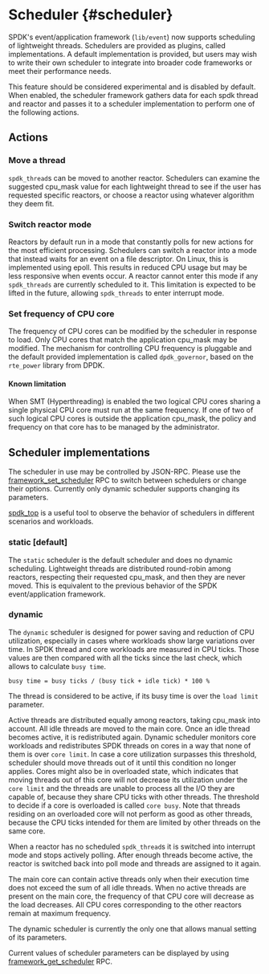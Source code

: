 # Scheduler {#scheduler}

SPDK's event/application framework (`lib/event`) now supports scheduling of
lightweight threads. Schedulers are provided as plugins, called
implementations. A default implementation is provided, but users may wish to
write their own scheduler to integrate into broader code frameworks or meet
their performance needs.

This feature should be considered experimental and is disabled by default. When
enabled, the scheduler framework gathers data for each spdk thread and reactor
and passes it to a scheduler implementation to perform one of the following
actions.

## Actions

### Move a thread

`spdk_thread`s can be moved to another reactor. Schedulers can examine the
suggested cpu_mask value for each lightweight thread to see if the user has
requested specific reactors, or choose a reactor using whatever algorithm they
deem fit.

### Switch reactor mode

Reactors by default run in a mode that constantly polls for new actions for the
most efficient processing. Schedulers can switch a reactor into a mode that
instead waits for an event on a file descriptor. On Linux, this is implemented
using epoll. This results in reduced CPU usage but may be less responsive when
events occur. A reactor cannot enter this mode if any `spdk_threads` are
currently scheduled to it. This limitation is expected to be lifted in the
future, allowing `spdk_threads` to enter interrupt mode.

### Set frequency of CPU core

The frequency of CPU cores can be modified by the scheduler in response to
load. Only CPU cores that match the application cpu_mask may be modified. The
mechanism for controlling CPU frequency is pluggable and the default provided
implementation is called `dpdk_governor`, based on the `rte_power` library from
DPDK.

#### Known limitation

When SMT (Hyperthreading) is enabled the two logical CPU cores sharing a single
physical CPU core must run at the same frequency. If one of two of such logical
CPU cores is outside the application cpu_mask, the policy and frequency on that
core has to be managed by the administrator.

## Scheduler implementations

The scheduler in use may be controlled by JSON-RPC. Please use the
[framework_set_scheduler](jsonrpc.html#rpc_framework_set_scheduler) RPC to
switch between schedulers or change their options. Currently only dynamic
scheduler supports changing its parameters.

[spdk_top](spdk_top.html#spdk_top) is a useful tool to observe the behavior of
schedulers in different scenarios and workloads.

### static [default]

The `static` scheduler is the default scheduler and does no dynamic scheduling.
Lightweight threads are distributed round-robin among reactors, respecting
their requested cpu_mask, and then they are never moved. This is equivalent to
the previous behavior of the SPDK event/application framework.

### dynamic

The `dynamic` scheduler is designed for power saving and reduction of CPU
utilization, especially in cases where workloads show large variations over
time. In SPDK thread and core workloads are measured in CPU ticks. Those
values are then compared with all the ticks since the last check, which allows
to calculate `busy time`.

`busy time = busy ticks / (busy tick + idle tick) * 100 %`

The thread is considered to be active, if its busy time is over the `load limit`
parameter.

Active threads are distributed equally among reactors, taking cpu_mask into
account. All idle threads are moved to the main core. Once an idle thread becomes
active, it is redistributed again. Dynamic scheduler monitors core workloads and
redistributes SPDK threads on cores in a way that none of them is over `core limit`.
In case a core utilization surpasses this threshold, scheduler should move threads
out of it until this condition no longer applies. Cores might also be in overloaded
state, which indicates that moving threads out of this core will not decrease its
utilization under the `core limit` and the threads are unable to process all the I/O
they are capable of, because they share CPU ticks with other threads. The threshold
to decide if a core is overloaded is called `core busy`. Note that threads residing
on an overloaded core will not perform as good as other threads, because the CPU ticks
intended for them are limited by other threads on the same core.

When a reactor has no scheduled `spdk_thread`s it is switched into interrupt
mode and stops actively polling. After enough threads become active, the
reactor is switched back into poll mode and threads are assigned to it again.

The main core can contain active threads only when their execution time does
not exceed the sum of all idle threads. When no active threads are present on
the main core, the frequency of that CPU core will decrease as the load
decreases. All CPU cores corresponding to the other reactors remain at maximum
frequency.

The dynamic scheduler is currently the only one that allows manual setting of
its parameters.

Current values of scheduler parameters can be displayed by using
[framework_get_scheduler](jsonrpc.html#rpc_framework_get_scheduler) RPC.
